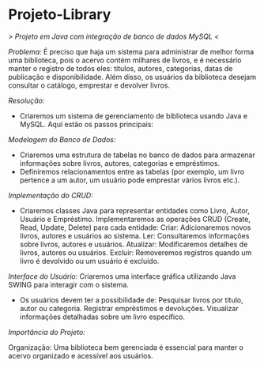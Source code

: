 # Projeto-Library
*> Projeto em Java com integração de banco de dados MySQL <*

_Problema:_
É preciso que haja um sistema para administrar de melhor forma uma biblioteca, pois o acervo contém milhares de livros, e é necessário manter o registro de todos eles: títulos, autores, categorias, datas de publicação e disponibilidade. Além disso, os usuários da biblioteca desejam consultar o catálogo, emprestar e devolver livros.

_Resolução:_
- Criaremos um sistema de gerenciamento de biblioteca usando Java e MySQL. Aqui estão os passos principais:

_Modelagem do Banco de Dados:_
- Criaremos uma estrutura de tabelas no banco de dados para armazenar informações sobre livros, autores, categorias e empréstimos.
- Definiremos relacionamentos entre as tabelas (por exemplo, um livro pertence a um autor, um usuário pode emprestar vários livros etc.).

_Implementação do CRUD:_
- Criaremos classes Java para representar entidades como Livro, Autor, Usuário e Empréstimo. Implementaremos as operações CRUD (Create, Read, Update, Delete) para cada entidade:
Criar: Adicionaremos novos livros, autores e usuários ao sistema.
Ler: Consultaremos informações sobre livros, autores e usuários.
Atualizar: Modificaremos detalhes de livros, autores ou usuários.
Excluir: Removeremos registros quando um livro é devolvido ou um usuário é excluído.

_Interface do Usuário:_
Criaremos uma interface gráfica utilizando Java SWING para interagir com o sistema.

- Os usuários devem ter a possibilidade de:
Pesquisar livros por título, autor ou categoria.
Registrar empréstimos e devoluções.
Visualizar informações detalhadas sobre um livro específico.


_Importância do Projeto:_

Organização: Uma biblioteca bem gerenciada é essencial para manter o acervo organizado e acessível aos usuários.

